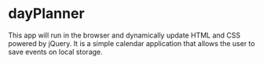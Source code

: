 # dayPlanner

This app will run in the browser and dynamically update HTML and CSS powered by jQuery. It is a simple calendar application that allows the user to save events on local storage.